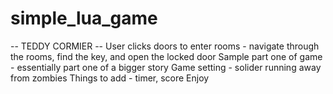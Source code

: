 # simple_lua_game
-- TEDDY CORMIER --
User clicks doors to enter rooms - navigate through the rooms, find the key, and open the locked door
Sample part one of game - essentially part one of a bigger story
Game setting - solider running away from zombies
Things to add - timer, score
Enjoy
